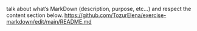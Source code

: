 talk about what’s MarkDown (description, purpose, etc…​) and respect the content section below.
https://github.com/TozurElena/exercise-markdown/edit/main/README.md
